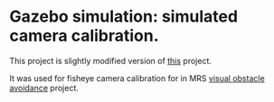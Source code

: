 # Gazebo simulation: simulated camera calibration.

This project is slightly modified version of [this](https://github.com/oKermorgant/calibration_gazebo) project.

It was used for fisheye camera calibration for in MRS [visual obstacle avoidance](https://github.com/Myralllka/UAV_obstacle_avoidance) project.

